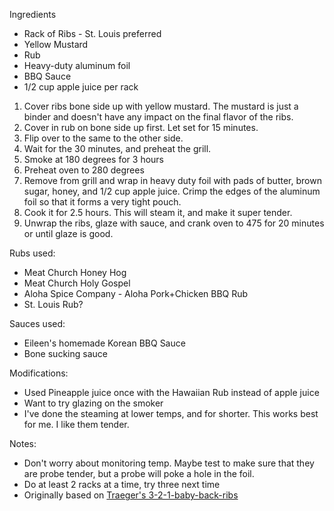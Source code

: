 

Ingredients
* Rack of Ribs - St. Louis preferred
* Yellow Mustard
* Rub
* Heavy-duty aluminum foil
* BBQ Sauce
* 1/2 cup apple juice per rack

1. Cover ribs bone side up with yellow mustard. The mustard is just a binder and doesn't have any impact on the final flavor of the ribs. 
1. Cover in rub on bone side up first. Let set for 15 minutes. 
1. Flip over to the same to the other side. 
1. Wait for the 30 minutes, and preheat the grill.
1. Smoke at 180 degrees for 3 hours
1. Preheat oven to 280 degrees 
1. Remove from grill and wrap in heavy duty foil with pads of butter, brown sugar, honey, and 1/2 cup apple juice.  Crimp the edges of the aluminum foil so that it 
forms a very tight pouch. 
1. Cook it for 2.5 hours.  This will steam it, and make it super tender.
1. Unwrap the ribs, glaze with sauce, and crank oven to 475 for 20 minutes or until glaze is good.


Rubs used:
* Meat Church Honey Hog
* Meat Church Holy Gospel
* Aloha Spice Company - Aloha Pork+Chicken BBQ Rub
* St. Louis Rub?

Sauces used:
* Eileen's homemade Korean BBQ Sauce
* Bone sucking sauce

Modifications:
* Used Pineapple juice once with the Hawaiian Rub instead of apple juice
* Want to try glazing on the smoker
* I've done the steaming at lower temps, and for shorter.  This works best for me.  I like them tender.

Notes:
* Don't worry about monitoring temp.  Maybe test to make sure that they are probe tender, but a probe will poke a hole in the foil.
* Do at least 2 racks at a time, try three next time
* Originally based on [Traeger's 3-2-1-baby-back-ribs](https://www.traeger.com/recipes/3-2-1-baby-back-ribs)
